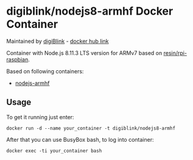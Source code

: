 # digiblink/nodejs8-armhf Docker Container

Maintained by [digiBlink](http://digiblink.eu) - [docker hub link](https://hub.docker.com/r/digiblink/jessie-nginx-php5-fpm/)

Container with Node.js 8.11.3 LTS version for ARMv7 based on [resin/rpi-raspbian](https://hub.docker.com/r/resin/rpi-raspbian/).

Based on following containers:

* [nodejs-armhf](https://hub.docker.com/r/alexellis2/nodejs-armhf/)

## Usage

To get it running just enter:

`docker run -d --name your_container -t digiblink/nodejs8-armhf`

After that you can use BusyBox bash, to log into container:

`docker exec -ti your_container bash`
